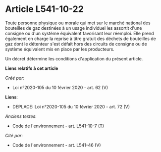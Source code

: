 # Article L541-10-22

Toute personne physique ou morale qui met sur le marché national des bouteilles de gaz destinées à un usage individuel les
assortit d'une consigne ou d'un système équivalent favorisant leur réemploi. Elle prend également en charge la reprise à
titre gratuit des déchets de bouteilles de gaz dont le détenteur s'est défait hors des circuits de consigne ou de système
équivalent mis en place par les producteurs.

Un décret détermine les conditions d'application du présent article.

**Liens relatifs à cet article**

_Créé par_:

  - Loi n°2020-105 du 10 février 2020 - art. 62 (V)

**Liens**:

  - DEPLACE: Loi n°2020-105 du 10 février 2020 - art. 72 (V)

_Anciens textes_:

  - Code de l'environnement - art. L541-10-7 (T)

_Cité par_:

  - Code de l'environnement - art. L541-46 (V)
